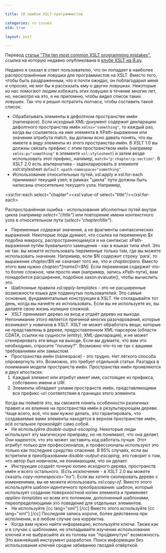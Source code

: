 ```yaml
---

title: 10 ошибок XSLT-программистов

categories: ru issues
old: true

layout: post

---
```


Перевод [статьи "The ten most common XSLT programming 
mistakes"](http://saxonica.blogharbor.com/blog/_archives/2010/6/11/4550606.html),
ссылка на которую недавно опубликована в [клубе XSLT на
Я.ру](http://clubs.ya.ru/xslt/).

Недавно я сказал в ответ пользователю, что он попадает в наиболее
распространённые ловушки для программистов на XSLT. Вместо того, чтобы быть 
раздраженным, что я почти ожидал, он поблагодарил меня и спросил, не мог бы я
рассказать ему о двугих ловушках.<excerpt/> Некоторые из нас помогают людям избежать этих
ловушек в течение многих лет, но, несмотря на это, я не припомню, чтобы видел
список таких ловушек. Так что я решил потратить полчаса, чтобы составить такой
список.

 * Обрабатывать элементы в дефолтном пространстве имён (namespace). Если
исходный XML-документ содержит декларацию дефолтного пространства имён
`xmlns="something"`, то каждый раз, когда вы ссылаетесь на имя элемента в
XPath-выражении или значении атрибута match, вы должны ясно давать понять, что
вы имеете в виду элементы из этого пространства имён. В XSLT 1.0 вы должны
связать префикс с этим пространством имён (например `xmlns:p="something"` в
элементе `xsl:stylesheet`) и затем везде использовать этот префикс, напимер,
`match="p:chapter/p:section"`. В XSLT 2.0 есть альтернатива - задекларировать в
элементе xslt:stylesheet `default-xpath-namespace="something"`.
 * Использование относительных путей. xsl:apply и xsl:for-each принимают текущий
 узел; в рамках "цикла" пути должны быть написаны относительно текущего узла.
 Например,

  <xsl:for-each select="chapter"><xsl:value-of select="title"/></xsl:for-each>

Распространённая ошибка - использование абсолютных путей внутри цикла (например <em>select="//title"</em>) или повторение имени контекстного узла в относительном пути (<em>select="chapter/title"</em>).</li>
  <li>Переменные содержат значения, а не фрагменты синтаксических выражений. Некоторые люди думают, что ссылка на переменную $x подобна макросу, распространяющемуся и на синтаксис xPath-выражений путйм буквального замещения - как в языках типа shell. Это не так: вы можете использовать переменные только там, где вы можете использовать значение. Например, если $N содержит строку 'para', то выражение <em>chapter/$N</em> не означает того же, что и <em>chapter/para</em>. Вместо этого вам нужно <em>chapter/*[name()=$N]</em>. Если переменная содержит что-то более сложное, чем просто имя (например, запись xPath-пути), вам понадобится расширение, подобное saxon:evaluate(), чтобы вычислить это.</li>
  <li>Шаблонные правила <em>xsl:apply-templates</em> - это не расширенные возможности языка для подвинутых пользователей. Это самые основные, фундаментальные конструкции в XSLT. Не откладывайте тот день, когда вы начнёте их использовать. Если вы не используете их, вы делаете свою жизнь излишне сложной.</li>
  <li>XSLT принимает дерево на вход и отдаёт дерево на выходе. Непонимание этого является причиной многих разочарований, которые возникают у новичков в XSLT. XSLT не может обработать вещи, которые не представлены в дереве, предоставленном XML-парсером (области CDATA, ссылки на сущности (entity), XML-декларация), и не может сгенерировать эти вещи на выходе. Если вы думаете, что вам это необходимо, спросите "почему?". Возможно что-то не так с вашими требованиями или замыслом.</li>
  <li>Пространства имён (namespace) - это трудно. Нет лёгкого способа опровергнуть это. Возможно, это требует отдельной статьи. Разгадка в понимании модели пространств имён. Пространства имён проявляются в двух ипостасях:
<ol>  <li>Каждый элемент или атрибут имеет имя, состоящее из префикса, собственно имени и URI.</li>
  <li>Элементы обладают узлами пространств имён, представляющими все префикс-uri соответствия в границах этого элемента.</li>
</ol>
Когда вы поймёте это, вы сможете понять особенности различных правил и их влияние на пространства имён в результирующем дереве. Чаще всего, всё, что вам нужно делать, это гарантировать, что создаваемые вами элементы находятся в верном пространстве имён, всё остальное произойдёт само собой.
</li>
  <li>Не используйте <em>disable-output-escaping</em>. Некоторые люди используют эту магическую приправу, но не понимают, что она делает. Они надеются, что это может заставить код работать лучше. Этот атрибут только для профессионалов, и профессионалы используют это только как последнее средство спасения. В 95% случаях, если вы встретили в преобразовании <em>disable-output-escaping</em>, это говорит о том, что автор был новичком, не понимающим, что он делает.</li>
  <li>Инструкция <em><xsl:copy-of></em> создаёт точную копию исходного дерева, пространств имён и всего остального. (Есть исключение - в XSLT 2.0 вы можете сказать <em>copy-namespaces="no"</em>). Если вы хотите скопировать дерево с изменениями, вы не можете использовать <em>xsl:copy-of</em>. Вместо этого используйте шаблон идентичного преобразования: шаблон, который использует создание поверхностной копии элемента и применяет <em>applies-templates</em> ко всем его потомкам, дополненный шаблонами, переопределяющими это поведение для отдельных элементов.</li>
  <li>Не используйте
[cc lang="xml"]
<xsl:variable name="x"><xsl:value-of select="y"/></xsl:variable>
[/cc]
Вместо этого используйте
[cc lang="xml"]
<xsl:variable name="x" select="y"/>
[/cc]
Последняя запись короче, более действенна при исполнении, и в любом случае она корректна.</li>
  <li>Когда вам нужно найти информацию, используйте ключи. Также как и в случае с шаблонами, не откладывайте изучение использования ключей и не выбрасыйте их из головы как "продвинутую" возможность. Это важнейший инструмент разработки. Поиск информации без использования ключей сродни забиванию гвоздей отвёрткой.</li>
</ol>
